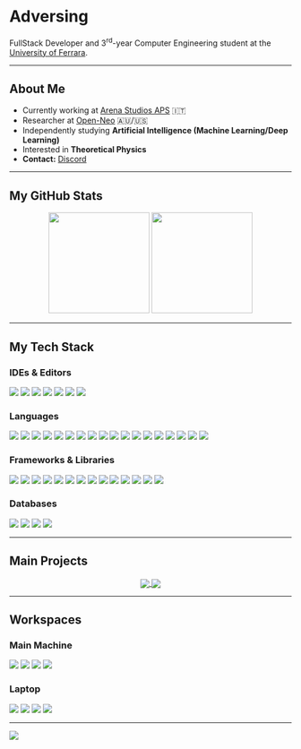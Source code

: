 # Adversing

FullStack Developer and $3^{\text{rd}}$-year Computer Engineering student at the [University of Ferrara](https://www.unife.it/en).

---

## About Me

-   Currently working at [Arena Studios APS](https://github.com/ArenaCraft) 🇮🇹
-   Researcher at [Open-Neo](https://github.com/Open-Neo) 🇦🇺/🇺🇸
-   Independently studying **Artificial Intelligence (Machine Learning/Deep Learning)**
-   Interested in **Theoretical Physics**
-   **Contact:** [Discord](https://discord.com/users/369846142025859082)

---

## My GitHub Stats

<p align="center">
  <img height="180em" src="https://streak-stats.demolab.com?user=Adversing&show_icons=true&hide_border=true&&count_private=true&include_all_commits=true&theme=transparent" />
  <img height="180em" src="https://github-readme-stats.vercel.app/api/top-langs/?username=Adversing&include_all_commits=true&theme=transparent&hide_border=true&layout=compact"/>
</p>

---

## My Tech Stack

### IDEs & Editors
<p>
  <img src="https://img.shields.io/badge/IntelliJ%20IDEA-000000.svg?style=for-the-badge&logo=intellij-idea&logoColor=yellow"/>
  <img src="https://img.shields.io/badge/Rider-000000.svg?style=for-the-badge&logo=Rider&logoColor=white"/>
  <img src="https://img.shields.io/badge/CLion-000000.svg?style=for-the-badge&logo=clion&logoColor=white"/>
  <img src="https://img.shields.io/badge/PyCharm-000000.svg?style=for-the-badge&logo=pycharm&logoColor=black"/>
  <img src="https://img.shields.io/badge/Visual%20Studio-5C2D91.svg?style=for-the-badge&logo=visual-studio&logoColor=white"/>
  <img src="https://img.shields.io/badge/Visual%20Studio%20Code-0078d7.svg?style=for-the-badge&logo=visual-studio-code&logoColor=white"/>
  <img src="https://img.shields.io/badge/Notepad++-90E59A.svg?style=for-the-badge&logo=notepad%2b%2b&logoColor=black"/>
</p>

### Languages
<p>
  <img src="https://img.shields.io/badge/ASM-A0A0A0.svg?style=for-the-badge&logo=assemblyscript&logoColor=black"/>
  <img src="https://img.shields.io/badge/Fortran-%23734F96.svg?style=for-the-badge&logo=fortran&logoColor=white"/>
  <img src="https://img.shields.io/badge/C-A8B9CC.svg?style=for-the-badge&logo=c&logoColor=black"/>
  <img src="https://img.shields.io/badge/C%23-512BD4.svg?style=for-the-badge&logo=c-sharp&logoColor=white"/>
  <img src="https://img.shields.io/badge/C++-%2300599C.svg?style=for-the-badge&logo=c%2B%2B&logoColor=white"/>
  <img src="https://img.shields.io/badge/Rust-DEA584.svg?style=for-the-badge&logo=rust&logoColor=black"/>
  <img src="https://img.shields.io/badge/Java-%23ED8B00.svg?style=for-the-badge&logo=openjdk&logoColor=white"/>
  <img src="https://img.shields.io/badge/Kotlin-%237F52FF.svg?style=for-the-badge&logo=kotlin&logoColor=white"/>
  <img src="https://img.shields.io/badge/Scala-%23DC322F.svg?style=for-the-badge&logo=scala&logoColor=white"/>
  <img src="https://img.shields.io/badge/Python-3776AB.svg?style=for-the-badge&logo=python&logoColor=white"/>
  <img src="https://img.shields.io/badge/Lua-%232C2D72.svg?style=for-the-badge&logo=lua&logoColor=white"/>
  <img src="https://img.shields.io/badge/PHP-%23777BB4.svg?style=for-the-badge&logo=php&logoColor=white"/>
  <img src="https://img.shields.io/badge/HTML5-%23E34F26.svg?style=for-the-badge&logo=html5&logoColor=white"/>
  <img src="https://img.shields.io/badge/JavaScript-%23F7DF1E.svg?style=for-the-badge&logo=javascript&logoColor=black"/>
  <img src="https://img.shields.io/badge/TypeScript-%233178C6.svg?style=for-the-badge&logo=typescript&logoColor=white"/>
  <img src="https://img.shields.io/badge/Node.js-339933.svg?style=for-the-badge&logo=nodedotjs&logoColor=white"/>
  <img src="https://img.shields.io/badge/CSS3-%231572B6.svg?style=for-the-badge&logo=css3&logoColor=white"/>
  <img src="https://img.shields.io/badge/LaTeX-%23008080.svg?style=for-the-badge&logo=latex&logoColor=white"/>
</p>

### Frameworks & Libraries
<p>
  <img src="https://img.shields.io/badge/.NET-512BD4.svg?style=for-the-badge&logo=dotnet&logoColor=white"/>
  <img src="https://img.shields.io/badge/SpringBoot-6DB33F.svg?style=for-the-badge&logo=springboot&logoColor=white"/>
  <img src="https://img.shields.io/badge/Hibernate-59666C.svg?style=for-the-badge&logo=Hibernate&logoColor=white"/>
  <img src="https://img.shields.io/badge/Bootstrap-%237952B3.svg?style=for-the-badge&logo=bootstrap&logoColor=white"/>
  <img src="https://img.shields.io/badge/React-%2361DAFB.svg?style=for-the-badge&logo=react&logoColor=black"/>
  <img src="https://img.shields.io/badge/Laravel-%23FF2D20.svg?style=for-the-badge&logo=laravel&logoColor=white"/>
  <img src="https://img.shields.io/badge/Next.js-000000.svg?style=for-the-badge&logo=nextdotjs&logoColor=white"/>
  <img src="https://img.shields.io/badge/Vite-%23646CFF.svg?style=for-the-badge&logo=vite&logoColor=white"/>
  <img src="https://img.shields.io/badge/Vue.js-%234FC08D.svg?style=for-the-badge&logo=vuedotjs&logoColor=white"/>
  <img src="https://img.shields.io/badge/Tailwind%20CSS-%2306B6D4.svg?style=for-the-badge&logo=tailwindcss&logoColor=white"/>
  <img src="https://img.shields.io/badge/TensorFlow-%23FF6F00.svg?style=for-the-badge&logo=TensorFlow&logoColor=white"/>
  <img src="https://img.shields.io/badge/PyTorch-%23EE4C2C.svg?style=for-the-badge&logo=PyTorch&logoColor=white"/>
  <img src="https://img.shields.io/badge/scikit--learn-%23F7931E.svg?style=for-the-badge&logo=scikit-learn&logoColor=white"/>
  <img src="https://img.shields.io/badge/Qiskit-%236929C4.svg?style=for-the-badge&logo=Qiskit&logoColor=white"/>
</p>

### Databases
<p>
  <img src="https://img.shields.io/badge/MongoDB-%234EA94B.svg?style=for-the-badge&logo=mongodb&logoColor=white"/>
  <img src="https://img.shields.io/badge/MySQL-%234479A1.svg?style=for-the-badge&logo=mysql&logoColor=white"/>
  <img src="https://img.shields.io/badge/SQLite-%23003B57.svg?style=for-the-badge&logo=sqlite&logoColor=white"/>
  <img src="https://img.shields.io/badge/PostgreSQL-%234169E1.svg?style=for-the-badge&logo=postgresql&logoColor=white"/>
</p>

---

## Main Projects

<p align="center">
  <a href="https://github.com/brain4j-org/brain4j">
    <img align="center" src="https://github-readme-stats.vercel.app/api/pin/?username=brain4j-org&repo=brain4j&hide_border=true&theme=transparent&description_lines_count=1"/>
  </a>
  <a href="https://github.com/Adversing/Vanua">
    <img align="center" src="https://github-readme-stats.vercel.app/api/pin/?username=Adversing&repo=Vanua&hide_border=true&theme=transparent&description_lines_count=1"/>
  </a>
</p>

---

## Workspaces

### Main Machine
<p>
  <img src="https://img.shields.io/badge/CPU-AMD_Ryzen_9_5900X-ef0707?logo=amd&logoColor=fff"/>
  <img src="https://img.shields.io/badge/GPU-NVIDIA_RTX_4070_SUPER-76B900?logo=nvidia&logoColor=fff"/>
  <img src="https://img.shields.io/badge/RAM-32GB-0078D4?logoColor=fff"/>
  <img src="https://img.shields.io/badge/SSD-2TB-000?logoColor=fff"/>
</p>

### Laptop
<p>
  <img src="https://img.shields.io/badge/CPU-AMD_Ryzen_5_4600H-ef0707?logo=amd&logoColor=fff"/>
  <img src="https://img.shields.io/badge/GPU-NVIDIA_GTX_1650Ti-76B900?logo=nvidia&logoColor=fff"/>
  <img src="https://img.shields.io/badge/RAM-8GB-0078D4?logoColor=fff"/>
  <img src="https://img.shields.io/badge/SSD-500GB-000?logoColor=fff"/>
</p>

---
![](https://hit.yhype.me/github/profile?account_id=60707212)
